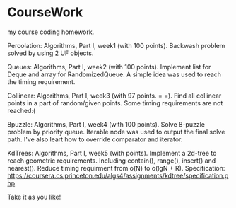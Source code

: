 # CourseWork

my course coding homework.

Percolation: Algorithms, Part I, week1 (with 100 points). Backwash problem solved by using 2 UF objects.

Queues: Algorithms, Part I, week2 (with 100 points). Implement list for Deque and array for RandomizedQueue. A simple idea was used to reach the timing requirement.

Collinear: Algorithms, Part I, week3 (with 97 points. = =). Find all collinear points in a part of random/given points. Some timing requirements are not reached:(

8puzzle: Algorithms, Part I, week4 (with 100 points). Solve 8-puzzle problem by priority queue. Iterable node was used to output the final solve path. I've also leart how to override comparator and iterator.

KdTrees: Algorithms, Part I, week5 (with points). Implement a 2d-tree to reach geometric requirements. Including contain(), range(), insert() and nearest(). Reduce timing requirment from o(N) to o(lgN + R).
  Specification: https://coursera.cs.princeton.edu/algs4/assignments/kdtree/specification.php

Take it as you like!
